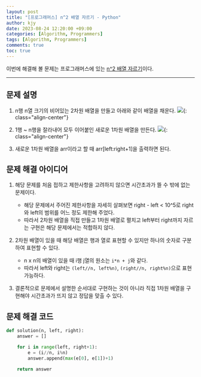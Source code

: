 ```yaml
---
layout: post
title: "[프로그래머스] n^2 배열 자르기 - Python"
author: kjy
date: 2023-08-24 12:20:00 +09:00
categories: [Algorithm, Programmers]
tags: [Algorithm, Programmers]
comments: true
toc: true
---
```


이번에 해결해 볼 문제는 프로그래머스에 있는 [n^2 배열 자르기](https://school.programmers.co.kr/learn/courses/30/lessons/87390)이다.

---

## 문제 설명

1. n행 n열 크기의 비어있는 2차원 배열을 만들고 아래와 같이 배열을 채운다.
   ![](https://ifh.cc/g/OYB379.png){: class="align-center"}
2. 1행 ~ n행을 잘라내어 모두 이어붙인 새로운 1차원 배열을 만든다.
   ![](https://ifh.cc/g/7lPaLl.png){: class="align-center"}

3. 새로운 1차원 배열을 arr이라고 할 때 arr[left:right+1]을 출력하면 된다.

## 문제 해결 아이디어

1. 해당 문제를 처음 접하고 제한사항을 고려하지 않으면 시간초과가 뜰 수 밖에 없는 문제이다.

   - 해당 문제에서 주어진 제한사항을 자세히 살펴보면 right - left < 10^5로 right와 left의 범위를 어느 정도 제한해 주었다.
   - 따라서 2차원 배열을 직접 만들고 1차원 배열로 펼치고 left부터 right까지 자르는 구현은 해당 문제에서는 적합하지 않다.

2. 2차원 배열이 있을 때 해당 배열은 행과 열로 표현할 수 있지만 하나의 숫자로 구분하여 표현할 수 있다.

   - n x n의 배열이 있을 때 i행 j열의 원소는 `i*n + j`와 같다.
   - 따라서 left와 right는 `(left//n, left%n)`, `(right//n, right%n)`으로 표현 가능하다.

3. 결론적으로 문제에서 설명한 순서대로 구현하는 것이 아니라 직접 1차원 배열을 구현해야 시간초과가 뜨지 않고 정답을 맞출 수 있다.

## 문제 해결 코드

```python
def solution(n, left, right):
    answer = []

    for i in range(left, right+1):
        e = (i//n, i%n)
        answer.append(max(e[0], e[1])+1)

    return answer
```
